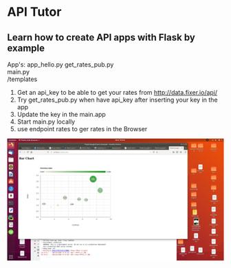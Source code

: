 # API Tutor

## Learn how to create API apps with Flask by example


 App's: app_hello.py get_rates_pub.py  
        main.py  
        /templates

1. Get an api_key to be able to get your rates from
   http://data.fixer.io/api/
2. Try get_rates_pub.py when have api_key after inserting your key in
   the app
3. Update the key in the main.app
4.  Start main.py locally
5.  use endpoint rates to ger rates in the Browser

![Buble_image.png](Buble_image.png)
